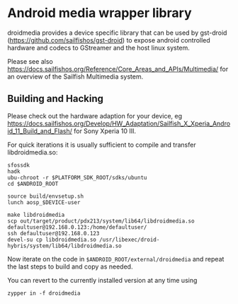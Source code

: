 # Android media wrapper library

droidmedia provides a device specific library that can be used by
gst-droid (https://github.com/sailfishos/gst-droid) to expose android
controlled hardware and codecs to GStreamer and the host linux system.

Please see also https://docs.sailfishos.org/Reference/Core_Areas_and_APIs/Multimedia/ for an overview of the Sailfish Multimedia system.

## Building and Hacking

Please check out the hardware adaption for your device, eg
https://docs.sailfishos.org/Develop/HW_Adaptation/Sailfish_X_Xperia_Android_11_Build_and_Flash/ for Sony Xperia 10 III.

For quick iterations it is usually sufficient to compile and transfer libdroidmedia.so:
```
sfossdk
hadk
ubu-chroot -r $PLATFORM_SDK_ROOT/sdks/ubuntu
cd $ANDROID_ROOT

source build/envsetup.sh
lunch aosp_$DEVICE-user

make libdroidmedia
scp out/target/product/pdx213/system/lib64/libdroidmedia.so defaultuser@192.168.0.123:/home/defaultuser/
ssh defaultuser@192.168.0.123
devel-su cp libdroidmedia.so /usr/libexec/droid-hybris/system/lib64/libdroidmedia.so
```

Now iterate on the code in `$ANDROID_ROOT/external/droidmedia` and repeat the last steps to build and copy as needed.

You can revert to the currently installed version at any time using
```
zypper in -f droidmedia
```
